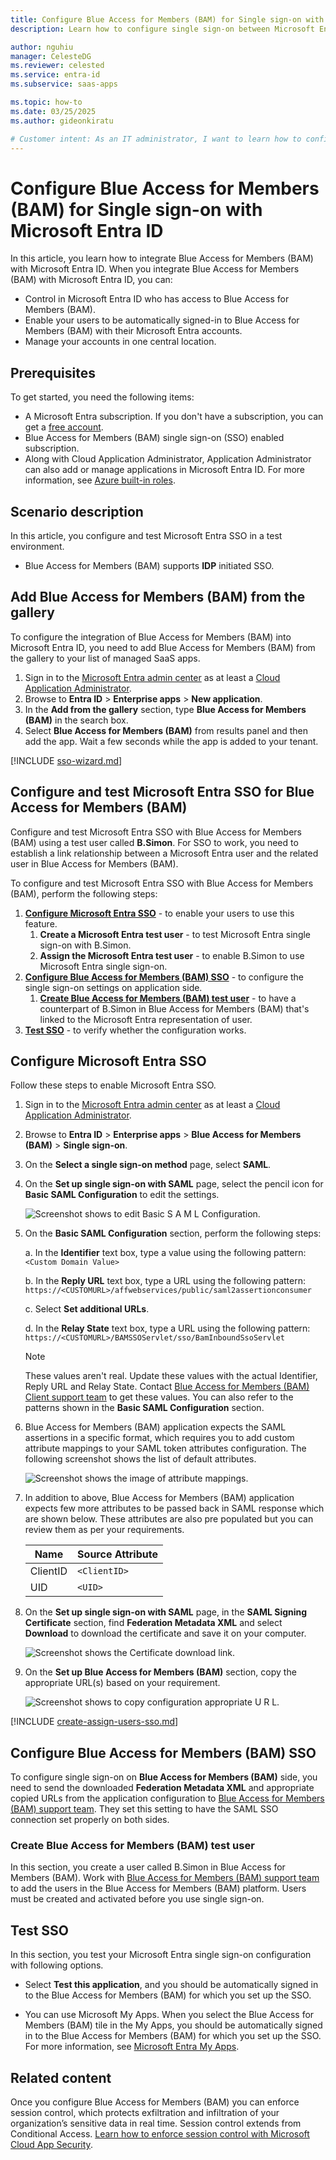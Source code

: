 ```yaml
---
title: Configure Blue Access for Members (BAM) for Single sign-on with Microsoft Entra ID
description: Learn how to configure single sign-on between Microsoft Entra ID and Blue Access for Members (BAM).

author: nguhiu
manager: CelesteDG
ms.reviewer: celested
ms.service: entra-id
ms.subservice: saas-apps

ms.topic: how-to
ms.date: 03/25/2025
ms.author: gideonkiratu

# Customer intent: As an IT administrator, I want to learn how to configure single sign-on between Microsoft Entra ID and Blue Access for Members (BAM) so that I can control who has access to Blue Access for Members (BAM), enable automatic sign-in with Microsoft Entra accounts, and manage my accounts in one central location.
---
```


# Configure Blue Access for Members (BAM) for Single sign-on with Microsoft Entra ID

In this article,  you learn how to integrate Blue Access for Members (BAM) with Microsoft Entra ID. When you integrate Blue Access for Members (BAM) with Microsoft Entra ID, you can:

* Control in Microsoft Entra ID who has access to Blue Access for Members (BAM).
* Enable your users to be automatically signed-in to Blue Access for Members (BAM) with their Microsoft Entra accounts.
* Manage your accounts in one central location.

## Prerequisites

To get started, you need the following items:

* A Microsoft Entra subscription. If you don't have a subscription, you can get a [free account](https://azure.microsoft.com/free/).
* Blue Access for Members (BAM) single sign-on (SSO) enabled subscription.
* Along with Cloud Application Administrator, Application Administrator can also add or manage applications in Microsoft Entra ID.
For more information, see [Azure built-in roles](~/identity/role-based-access-control/permissions-reference.md).

## Scenario description

In this article,  you configure and test Microsoft Entra SSO in a test environment.

* Blue Access for Members (BAM) supports **IDP** initiated SSO.

## Add Blue Access for Members (BAM) from the gallery

To configure the integration of Blue Access for Members (BAM) into Microsoft Entra ID, you need to add Blue Access for Members (BAM) from the gallery to your list of managed SaaS apps.

1. Sign in to the [Microsoft Entra admin center](https://entra.microsoft.com) as at least a [Cloud Application Administrator](~/identity/role-based-access-control/permissions-reference.md#cloud-application-administrator).
1. Browse to **Entra ID** > **Enterprise apps** > **New application**.
1. In the **Add from the gallery** section, type **Blue Access for Members (BAM)** in the search box.
1. Select **Blue Access for Members (BAM)** from results panel and then add the app. Wait a few seconds while the app is added to your tenant.

 [!INCLUDE [sso-wizard.md](~/identity/saas-apps/includes/sso-wizard.md)]

<a name='configure-and-test-azure-ad-sso-for-blue-access-for-members-bam'></a>

## Configure and test Microsoft Entra SSO for Blue Access for Members (BAM)

Configure and test Microsoft Entra SSO with Blue Access for Members (BAM) using a test user called **B.Simon**. For SSO to work, you need to establish a link relationship between a Microsoft Entra user and the related user in Blue Access for Members (BAM).

To configure and test Microsoft Entra SSO with Blue Access for Members (BAM), perform the following steps:

1. **[Configure Microsoft Entra SSO](#configure-azure-ad-sso)** - to enable your users to use this feature.
    1. **Create a Microsoft Entra test user** - to test Microsoft Entra single sign-on with B.Simon.
    1. **Assign the Microsoft Entra test user** - to enable B.Simon to use Microsoft Entra single sign-on.
1. **[Configure Blue Access for Members (BAM) SSO](#configure-blue-access-for-members-bam-sso)** - to configure the single sign-on settings on application side.
    1. **[Create Blue Access for Members (BAM) test user](#create-blue-access-for-members-bam-test-user)** - to have a counterpart of B.Simon in Blue Access for Members (BAM) that's linked to the Microsoft Entra representation of user.
1. **[Test SSO](#test-sso)** - to verify whether the configuration works.

<a name='configure-azure-ad-sso'></a>

## Configure Microsoft Entra SSO

Follow these steps to enable Microsoft Entra SSO.

1. Sign in to the [Microsoft Entra admin center](https://entra.microsoft.com) as at least a [Cloud Application Administrator](~/identity/role-based-access-control/permissions-reference.md#cloud-application-administrator).
1. Browse to **Entra ID** > **Enterprise apps** > **Blue Access for Members (BAM)** > **Single sign-on**.
1. On the **Select a single sign-on method** page, select **SAML**.
1. On the **Set up single sign-on with SAML** page, select the pencil icon for **Basic SAML Configuration** to edit the settings.

   ![Screenshot shows to edit Basic S A M L Configuration.](common/edit-urls.png "Basic Configuration")

1. On the **Basic SAML Configuration** section, perform the following steps:

    a. In the **Identifier** text box, type a value using the following pattern:
    `<Custom Domain Value>`

    b. In the **Reply URL** text box, type a URL using the following pattern:
    `https://<CUSTOMURL>/affwebservices/public/saml2assertionconsumer`

    c. Select **Set additional URLs**.

    d. In the **Relay State** text box, type a URL using the following pattern:
    `https://<CUSTOMURL>/BAMSSOServlet/sso/BamInboundSsoServlet`

	> [!NOTE]
	> These values aren't real. Update these values with the actual Identifier, Reply URL and Relay State. Contact [Blue Access for Members (BAM) Client support team](https://www.bcbstx.com/contact-us) to get these values. You can also refer to the patterns shown in the **Basic SAML Configuration** section.

1. Blue Access for Members (BAM) application expects the SAML assertions in a specific format, which requires you to add custom attribute mappings to your SAML token attributes configuration. The following screenshot shows the list of default attributes.

	![Screenshot shows the image of attribute mappings.](common/default-attributes.png "Attributes")

1. In addition to above, Blue Access for Members (BAM) application expects few more attributes to be passed back in SAML response which are shown below. These attributes are also pre populated but you can review them as per your requirements.

	| Name |  Source Attribute|
	| ------------ | --------- |
	| ClientID | `<ClientID>` |
    | UID | `<UID>` |

1. On the **Set up single sign-on with SAML** page, in the **SAML Signing Certificate** section,  find **Federation Metadata XML** and select **Download** to download the certificate and save it on your computer.

	![Screenshot shows the Certificate download link.](common/metadataxml.png "Certificate")

1. On the **Set up Blue Access for Members (BAM)** section, copy the appropriate URL(s) based on your requirement.

	![Screenshot shows to copy configuration appropriate U R L.](common/copy-configuration-urls.png "Metadata")

<a name='create-an-azure-ad-test-user'></a>

[!INCLUDE [create-assign-users-sso.md](~/identity/saas-apps/includes/create-assign-users-sso.md)]

## Configure Blue Access for Members (BAM) SSO

To configure single sign-on on **Blue Access for Members (BAM)** side, you need to send the downloaded **Federation Metadata XML** and appropriate copied URLs from the application configuration to [Blue Access for Members (BAM) support team](https://www.bcbstx.com/contact-us). They set this setting to have the SAML SSO connection set properly on both sides.

### Create Blue Access for Members (BAM) test user

In this section, you create a user called B.Simon in Blue Access for Members (BAM). Work with [Blue Access for Members (BAM) support team](https://www.bcbstx.com/contact-us) to add the users in the Blue Access for Members (BAM) platform. Users must be created and activated before you use single sign-on.

## Test SSO

In this section, you test your Microsoft Entra single sign-on configuration with following options.

* Select **Test this application**, and you should be automatically signed in to the Blue Access for Members (BAM) for which you set up the SSO.

* You can use Microsoft My Apps. When you select the Blue Access for Members (BAM) tile in the My Apps, you should be automatically signed in to the Blue Access for Members (BAM) for which you set up the SSO. For more information, see [Microsoft Entra My Apps](/azure/active-directory/manage-apps/end-user-experiences#azure-ad-my-apps).

## Related content

Once you configure Blue Access for Members (BAM) you can enforce session control, which protects exfiltration and infiltration of your organization’s sensitive data in real time. Session control extends from Conditional Access. [Learn how to enforce session control with Microsoft Cloud App Security](/cloud-app-security/proxy-deployment-aad).
